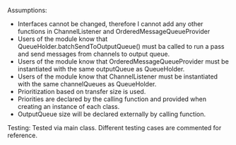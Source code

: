 Assumptions:
- Interfaces cannot be changed, therefore I cannot add any other functions in ChannelListener and OrderedMessageQueueProvider
- Users of the module know that QueueHolder.batchSendToOutputQueue() must ba called to run a pass and send messages from channels to output queue.
- Users of the module know that OrderedMessageQueueProvider must be instantiated with the same outputQueue as QueueHolder.
- Users of the module know that ChannelListener must be instantiated with the same channelQueues as QueueHolder.
- Prioritization based on transfer size is used.
- Priorities are declared by the calling function and provided when creating an instance of each class.
- OutputQueue size will be declared externally by calling function.

Testing: 
Tested via main class. Different testing cases are commented for reference. 

